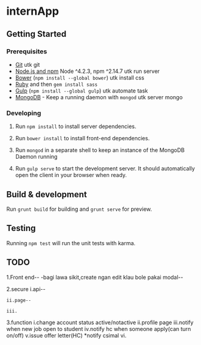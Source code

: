 # internApp

## Getting Started

### Prerequisites

- [Git](https://git-scm.com/) utk git
- [Node.js and npm](nodejs.org) Node ^4.2.3, npm ^2.14.7 utk run server
- [Bower](bower.io) (`npm install --global bower`) utk install css
- [Ruby](https://www.ruby-lang.org) and then `gem install sass` 
- [Gulp](http://gulpjs.com/) (`npm install --global gulp`)  utk automate task
- [MongoDB](https://www.mongodb.org/) - Keep a running daemon with `mongod`  utk server mongo

### Developing

1. Run `npm install` to install server dependencies.

2. Run `bower install` to install front-end dependencies.

3. Run `mongod` in a separate shell to keep an instance of the MongoDB Daemon running

4. Run `gulp serve` to start the development server. It should automatically open the client in your browser when ready.

## Build & development

Run `grunt build` for building and `grunt serve` for preview.

## Testing

Running `npm test` will run the unit tests with karma.

## TODO

1.Front end--
    -bagi lawa sikit,create ngan edit klau bole pakai modal--
    
2.secure
    i.api--
    
    ii.page--
    
    iii.
3.function
    i.change account status active/notactive
    ii.profile page
    iii.notify when new job open to student
    iv.notify hc when someone apply(can turn on/off)
    v.issue offer letter(HC) *notify csimal
    vi.